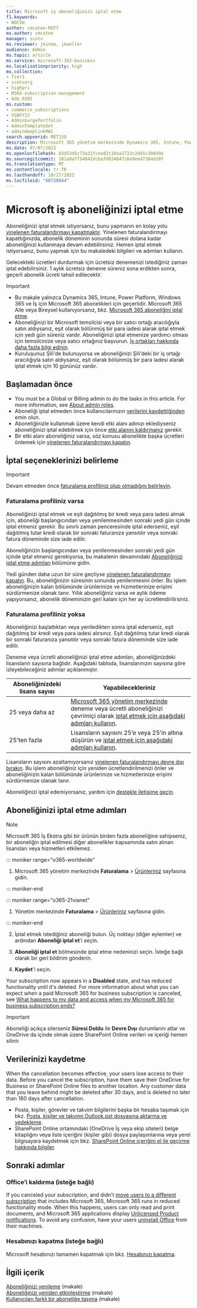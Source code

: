 ```yaml
---
title: Microsoft iş aboneliğinizi iptal etme
f1.keywords:
- NOCSH
author: cmcatee-MSFT
ms.author: cmcatee
manager: scotv
ms.reviewer: jkinma, jmueller
audience: Admin
ms.topic: article
ms.service: microsoft-365-business
ms.localizationpriority: high
ms.collection:
- Tier1
- scotvorg
- highpri
- M365-subscription-management
- Adm_O365
ms.custom:
- commerce_subscriptions
- VSBFY23
- AdminSurgePortfolio
- AdminTemplateSet
- admindeeplinkMAC
search.appverid: MET150
description: Microsoft 365 yönetim merkezinde Dynamics 365, Intune, Power Platform ve İş için Microsoft 365 deneme veya ücretli aboneliklerinizi nasıl iptal edebileceğinizi öğrenin.
ms.date: 07/07/2022
ms.openlocfilehash: b3d53d5c73a31fcee82c10aa2723c2d45c30849e
ms.sourcegitcommit: 181a0aff54842dcbafd834647c6e9ee47304d10f
ms.translationtype: MT
ms.contentlocale: tr-TR
ms.lasthandoff: 10/27/2022
ms.locfileid: "68720844"
---
```

# <a name="cancel-your-microsoft-business-subscription"></a>Microsoft iş aboneliğinizi iptal etme

Aboneliğinizi iptal etmek istiyorsanız, bunu yapmanın en kolay yolu [yinelenen faturalandırmayı kapatmaktır](renew-your-subscription.md). Yinelenen faturalandırmayı kapattığınızda, abonelik döneminin sonunda süresi dolana kadar aboneliğinizi kullanmaya devam edebilirsiniz. Hemen iptal etmek istiyorsanız, bunu yapmak için bu makaledeki bilgileri ve adımları kullanın.

Gelecekteki ücretleri durdurmak için ücretsiz denemenizi istediğiniz zaman iptal edebilirsiniz. 1 aylık ücretsiz deneme süreniz sona erdikten sonra, geçerli abonelik ücreti tahsil edilecektir.

> [!IMPORTANT]
> - Bu makale yalnızca Dynamics 365, Intune, Power Platform, Windows 365 ve İş için Microsoft 365 abonelikleri için geçerlidir. Microsoft 365 Aile veya Bireysel kullanıyorsanız, bkz. [Microsoft 365 aboneliğini iptal etme](https://support.microsoft.com/office/cancel-a-microsoft-365-subscription-46e2634c-c64b-4c65-94b9-2cc9c960e91b?OCID=M365_DocsCancel_Link).
> - Aboneliğinizi bir Microsoft temsilcisi veya bir satıcı ortağı aracılığıyla satın aldıysanız, eşit olarak bölünmüş bir para iadesi alarak iptal etmek için yedi gün süreniz vardır. Aboneliğinizi iptal etmenize yardımcı olması için temsilcinize veya satıcı ortağınız başvurun. [İş ortakları hakkında daha fazla bilgi edinin](../manage-partners.md#what-can-a-partner-do-for-my-organization-or-school).
> - Kuruluşunuz Şili'de bulunuyorsa ve aboneliğinizi Şili'deki bir iş ortağı aracılığıyla satın aldıysanız, eşit olarak bölünmüş bir para iadesi alarak iptal etmek için 10 gününüz vardır.

## <a name="before-you-begin"></a>Başlamadan önce

- You must be a Global or Billing admin to do the tasks in this article. For more information, see [About admin roles](../../admin/add-users/about-admin-roles.md).
- Aboneliği iptal etmeden önce kullanıcılarınızın [verilerini kaydettiğinden](#save-your-data) emin olun.
- Aboneliğinizle kullanmak üzere kendi etki alanı adınızı eklediyseniz aboneliğinizi iptal edebilmek için önce [etki alanını kaldırmanız](../../admin/get-help-with-domains/remove-a-domain.md) gerekir.
- Bir etki alanı aboneliğiniz varsa, söz konusu abonelikte başka ücretleri önlemek için [yinelenen faturalandırmayı kapatın](renew-your-subscription.md).

## <a name="determine-your-cancellation-options"></a>İptal seçeneklerinizi belirleme

> [!IMPORTANT]
> Devam etmeden önce [faturalama profiliniz olup olmadığını belirleyin](../billing-and-payments/manage-billing-profiles.md#view-my-billing-profiles).

### <a name="if-you-have-a-billing-profile"></a>Faturalama profiliniz varsa

Aboneliğinizi iptal etmek ve eşit dağıtılmış bir kredi veya para iadesi almak için, aboneliği başlangıcından veya yenilenmesinden sonraki yedi gün içinde iptal etmeniz gerekir. Bu sınırlı zaman penceresinde iptal ederseniz, eşit dağıtılmış tutar kredi olarak bir sonraki faturanıza yansıtılır veya sonraki fatura döneminde size iade edilir.

Aboneliğinizin başlangıcından veya yenilenmesinden sonraki yedi gün içinde iptal etmeniz gerekiyorsa, bu makalenin devamındaki [Aboneliğinizi iptal etme adımları](#steps-to-cancel-your-subscription) bölümüne gidin.

Yedi günden daha uzun bir süre geçtiyse [yinelenen faturalandırmayı kapatın](renew-your-subscription.md). Bu, aboneliğinizin süresinin sonunda yenilenmesini önler.  Bu işlem aboneliğinizin kalan bölümünde ürünlerinize ve hizmetlerinize erişimi sürdürmenize olanak tanır. Yıllık aboneliğiniz varsa ve aylık ödeme yapıyorsanız, abonelik döneminizin geri kalanı için her ay ücretlendirilirsiniz.

### <a name="if-you-dont-have-a-billing-profile"></a>Faturalama profiliniz yoksa

Aboneliğinizi başlattıktan veya yeniledikten sonra iptal ederseniz, eşit dağıtılmış bir kredi veya para iadesi alırsınız. Eşit dağıtılmış tutar kredi olarak bir sonraki faturanıza yansıtılır veya sonraki fatura döneminde size iade edilir.

Deneme veya ücretli aboneliğinizi iptal etme adımları, aboneliğinizdeki lisansların sayısına bağlıdır. Aşağıdaki tabloda, lisanslarınızın sayısına göre izleyebileceğiniz adımlar açıklanmıştır.

|Aboneliğinizdeki lisans sayısı  |Yapabilecekleriniz  |
|--------------|--------------|
|25 veya daha az  | <a href="https://go.microsoft.com/fwlink/p/?linkid=2024339" target="_blank">Microsoft 365 yönetim merkezinde</a> deneme veya ücretli aboneliğinizi çevrimiçi olarak [iptal etmek için aşağıdaki adımları kullanın](#steps-to-cancel-your-subscription).        |
|25'ten fazla   | Lisansların sayısını 25’e veya 25’in altına düşürün ve [iptal etmek için aşağıdaki adımları kullanın](#steps-to-cancel-your-subscription).      |

Lisansların sayısını azaltamıyorsanız [yinelenen faturalandırmayı devre dışı bırakın](renew-your-subscription.md). Bu işlem aboneliğiniz için yeniden ücretlendirilmenizi önler ve aboneliğinizin kalan bölümünde ürünlerinize ve hizmetlerinize erişimi sürdürmenize olanak tanır.

Aboneliğinizi iptal edemiyorsanız, yardım için [destekle iletişime geçin](../../admin/get-help-support.md).

## <a name="steps-to-cancel-your-subscription"></a>Aboneliğinizi iptal etme adımları

> [!NOTE]
> Microsoft 365 İş Ekstra gibi bir ürünün birden fazla aboneliğine sahipseniz, bir aboneliğin iptal edilmesi diğer abonelikler kapsamında satın alınan lisansları veya hizmetleri etkilemez.

::: moniker range="o365-worldwide"

1. Microsoft 365 yönetim merkezinde **Faturalama** \> <a href="https://go.microsoft.com/fwlink/p/?linkid=842054" target="_blank">Ürünleriniz</a> sayfasına gidin.

::: moniker-end

::: moniker range="o365-21vianet"

1. Yönetim merkezinde **Faturalama** \> <a href="https://go.microsoft.com/fwlink/p/?linkid=850626" target="_blank">Ürünleriniz</a> sayfasına gidin.

::: moniker-end

2. İptal etmek istediğiniz aboneliği bulun. Üç noktayı (diğer eylemler) ve ardından **Aboneliği iptal et**'i seçin.

3. **Aboneliği iptal et** bölmesinde iptal etme nedeninizi seçin. İsteğe bağlı olarak bir geri bildirim gönderin.

4. **Kaydet**'i seçin.

Your subscription now appears in a **Disabled** state, and has reduced functionality until it's deleted. For more information about what you can expect when a paid Microsoft 365 for business subscription is canceled, see [What happens to my data and access when my Microsoft 365 for business subscription ends?](what-if-my-subscription-expires.md)

> [!IMPORTANT]
> Aboneliği açıkça silerseniz **Süresi Doldu** ile **Devre Dışı** durumlarını atlar ve OneDrive da içinde olmak üzere SharePoint Online verileri ve içeriği hemen silinir.

## <a name="save-your-data"></a>Verilerinizi kaydetme

When the cancellation becomes effective, your users lose access to their data. Before you cancel the subscription, have them save their OneDrive for Business or SharePoint Online files to another location. Any customer data that you leave behind might be deleted after 30 days, and is deleted no later than 180 days after cancellation.

- Posta, kişiler, görevler ve takvim bilgilerini başka bir hesaba taşımak için bkz. [Posta, kişiler ve takvimi Outlook.pst dosyasına aktarma ve yedekleme](https://support.microsoft.com/office/14252b52-3075-4e9b-be4e-ff9ef1068f91).
- SharePoint Online ortamındaki (OneDrive İş veya ekip siteleri) belge kitaplığını veya liste içeriğini (kişiler gibi) dosya paylaşımlarına veya yerel bilgisayara kaydetmek için bkz. [SharePoint Online içeriğini el ile geçirme hakkında bilgiler](/sharepoint/troubleshoot/migration-tool/content-manual-migration).

## <a name="next-steps"></a>Sonraki adımlar

### <a name="uninstall-office-optional"></a>Office’i kaldırma (isteğe bağlı)

If you canceled your subscription, and didn't [move users to a different subscription](move-users-different-subscription.md) that includes Microsoft 365, Microsoft 365 runs in reduced functionality mode. When this happens, users can only read and print documents, and Microsoft 365 applications display [Unlicensed Product notifications](https://support.microsoft.com/office/0d23d3c0-c19c-4b2f-9845-5344fedc4380). To avoid any confusion, have your users [uninstall Office](https://support.microsoft.com/office/9dd49b83-264a-477a-8fcc-2fdf5dbf61d8) from their machines.

### <a name="close-your-account-optional"></a>Hesabınızı kapatma (isteğe bağlı)

Microsoft hesabınızı tamamen kapatmak için bkz. [Hesabınızı kapatma](../close-your-account.md).

## <a name="related-content"></a>İlgili içerik

[Aboneliğinizi yenileme](renew-your-subscription.md) (makale)\
[Aboneliğinizi yeniden etkinleştirme](reactivate-your-subscription.md) (makale)\
[Kullanıcıları farklı bir aboneliğe taşıma](move-users-different-subscription.md) (makale)
